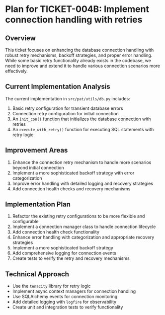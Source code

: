 # Plan for TICKET-004B: Implement connection handling with retries

## Overview
This ticket focuses on enhancing the database connection handling with robust retry mechanisms, backoff strategies, and proper error handling. While some basic retry functionality already exists in the codebase, we need to improve and extend it to handle various connection scenarios more effectively.

## Current Implementation Analysis
The current implementation in `src/pat/utils/db.py` includes:
1. Basic retry configuration for transient database errors
2. Connection retry configuration for initial connection
3. An `init_con()` function that initializes the database connection with retries
4. An `execute_with_retry()` function for executing SQL statements with retry logic

## Improvement Areas
1. Enhance the connection retry mechanism to handle more scenarios beyond initial connection
2. Implement a more sophisticated backoff strategy with error categorization
3. Improve error handling with detailed logging and recovery strategies
4. Add connection health checks and recovery mechanisms

## Implementation Plan
1. Refactor the existing retry configurations to be more flexible and configurable
2. Implement a connection manager class to handle connection lifecycle
3. Add connection health check functionality
4. Enhance error handling with categorization and appropriate recovery strategies
5. Implement a more sophisticated backoff strategy
6. Add comprehensive logging for connection events
7. Create tests to verify the retry and recovery mechanisms

## Technical Approach
- Use the `tenacity` library for retry logic
- Implement async context managers for connection handling
- Use SQLAlchemy events for connection monitoring
- Add detailed logging with `logfire` for observability
- Create unit and integration tests to verify functionality